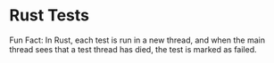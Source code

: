 # Rust Tests

Fun Fact: In Rust, each test is run in a new thread, and when the main thread sees that a test thread has died, the test is marked as failed.

